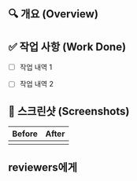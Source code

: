 ## 🔍 개요 (Overview)

<!-- 이 PR은 어떤 변경사항을 담고 있나요? 관련 이슈가 있다면 연결해주세요. -->
<!-- (예: Closes #이슈번호) -->


## ✅ 작업 사항 (Work Done)

- [ ] 작업 내역 1
- [ ] 작업 내역 2


## 📸 스크린샷 (Screenshots)
<!-- UI 변경이 있다면 스크린샷을 첨부해주세요. -->

| Before | After |
| :----: | :---: |
|        |       |


##  reviewers에게

<!-- 리뷰어가 특별히 신경써서 봐야 할 부분이 있다면 알려주세요. -->
<!-- 궁금한 점이나 논의가 필요한 부분도 좋습니다. -->

